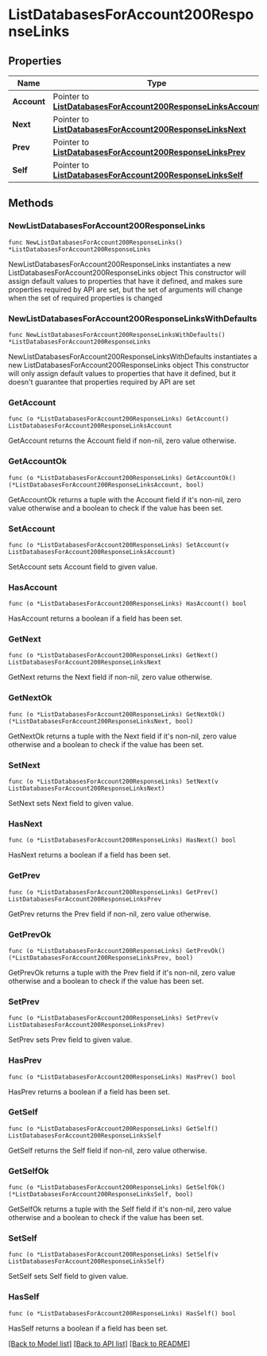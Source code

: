 # ListDatabasesForAccount200ResponseLinks

## Properties

Name | Type | Description | Notes
------------ | ------------- | ------------- | -------------
**Account** | Pointer to [**ListDatabasesForAccount200ResponseLinksAccount**](ListDatabasesForAccount200ResponseLinksAccount.md) |  | [optional] 
**Next** | Pointer to [**ListDatabasesForAccount200ResponseLinksNext**](ListDatabasesForAccount200ResponseLinksNext.md) |  | [optional] 
**Prev** | Pointer to [**ListDatabasesForAccount200ResponseLinksPrev**](ListDatabasesForAccount200ResponseLinksPrev.md) |  | [optional] 
**Self** | Pointer to [**ListDatabasesForAccount200ResponseLinksSelf**](ListDatabasesForAccount200ResponseLinksSelf.md) |  | [optional] 

## Methods

### NewListDatabasesForAccount200ResponseLinks

`func NewListDatabasesForAccount200ResponseLinks() *ListDatabasesForAccount200ResponseLinks`

NewListDatabasesForAccount200ResponseLinks instantiates a new ListDatabasesForAccount200ResponseLinks object
This constructor will assign default values to properties that have it defined,
and makes sure properties required by API are set, but the set of arguments
will change when the set of required properties is changed

### NewListDatabasesForAccount200ResponseLinksWithDefaults

`func NewListDatabasesForAccount200ResponseLinksWithDefaults() *ListDatabasesForAccount200ResponseLinks`

NewListDatabasesForAccount200ResponseLinksWithDefaults instantiates a new ListDatabasesForAccount200ResponseLinks object
This constructor will only assign default values to properties that have it defined,
but it doesn't guarantee that properties required by API are set

### GetAccount

`func (o *ListDatabasesForAccount200ResponseLinks) GetAccount() ListDatabasesForAccount200ResponseLinksAccount`

GetAccount returns the Account field if non-nil, zero value otherwise.

### GetAccountOk

`func (o *ListDatabasesForAccount200ResponseLinks) GetAccountOk() (*ListDatabasesForAccount200ResponseLinksAccount, bool)`

GetAccountOk returns a tuple with the Account field if it's non-nil, zero value otherwise
and a boolean to check if the value has been set.

### SetAccount

`func (o *ListDatabasesForAccount200ResponseLinks) SetAccount(v ListDatabasesForAccount200ResponseLinksAccount)`

SetAccount sets Account field to given value.

### HasAccount

`func (o *ListDatabasesForAccount200ResponseLinks) HasAccount() bool`

HasAccount returns a boolean if a field has been set.

### GetNext

`func (o *ListDatabasesForAccount200ResponseLinks) GetNext() ListDatabasesForAccount200ResponseLinksNext`

GetNext returns the Next field if non-nil, zero value otherwise.

### GetNextOk

`func (o *ListDatabasesForAccount200ResponseLinks) GetNextOk() (*ListDatabasesForAccount200ResponseLinksNext, bool)`

GetNextOk returns a tuple with the Next field if it's non-nil, zero value otherwise
and a boolean to check if the value has been set.

### SetNext

`func (o *ListDatabasesForAccount200ResponseLinks) SetNext(v ListDatabasesForAccount200ResponseLinksNext)`

SetNext sets Next field to given value.

### HasNext

`func (o *ListDatabasesForAccount200ResponseLinks) HasNext() bool`

HasNext returns a boolean if a field has been set.

### GetPrev

`func (o *ListDatabasesForAccount200ResponseLinks) GetPrev() ListDatabasesForAccount200ResponseLinksPrev`

GetPrev returns the Prev field if non-nil, zero value otherwise.

### GetPrevOk

`func (o *ListDatabasesForAccount200ResponseLinks) GetPrevOk() (*ListDatabasesForAccount200ResponseLinksPrev, bool)`

GetPrevOk returns a tuple with the Prev field if it's non-nil, zero value otherwise
and a boolean to check if the value has been set.

### SetPrev

`func (o *ListDatabasesForAccount200ResponseLinks) SetPrev(v ListDatabasesForAccount200ResponseLinksPrev)`

SetPrev sets Prev field to given value.

### HasPrev

`func (o *ListDatabasesForAccount200ResponseLinks) HasPrev() bool`

HasPrev returns a boolean if a field has been set.

### GetSelf

`func (o *ListDatabasesForAccount200ResponseLinks) GetSelf() ListDatabasesForAccount200ResponseLinksSelf`

GetSelf returns the Self field if non-nil, zero value otherwise.

### GetSelfOk

`func (o *ListDatabasesForAccount200ResponseLinks) GetSelfOk() (*ListDatabasesForAccount200ResponseLinksSelf, bool)`

GetSelfOk returns a tuple with the Self field if it's non-nil, zero value otherwise
and a boolean to check if the value has been set.

### SetSelf

`func (o *ListDatabasesForAccount200ResponseLinks) SetSelf(v ListDatabasesForAccount200ResponseLinksSelf)`

SetSelf sets Self field to given value.

### HasSelf

`func (o *ListDatabasesForAccount200ResponseLinks) HasSelf() bool`

HasSelf returns a boolean if a field has been set.


[[Back to Model list]](../README.md#documentation-for-models) [[Back to API list]](../README.md#documentation-for-api-endpoints) [[Back to README]](../README.md)


